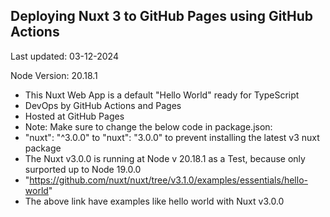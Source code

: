 ## Deploying Nuxt 3 to GitHub Pages using GitHub Actions

Last updated: 03-12-2024

Node Version: 20.18.1

- This Nuxt Web App is a default "Hello World" ready for TypeScript
- DevOps by GitHub Actions and Pages
- Hosted at GitHub Pages
- Note: Make sure to change the below code in package.json:
- "nuxt": "^3.0.0" to "nuxt": "3.0.0" to prevent installing the latest v3 nuxt package
- The Nuxt v3.0.0 is running at Node v 20.18.1 as a Test, because only surported up to Node 19.0.0
- "https://github.com/nuxt/nuxt/tree/v3.1.0/examples/essentials/hello-world" 
- The above link have examples like hello world with Nuxt v3.0.0